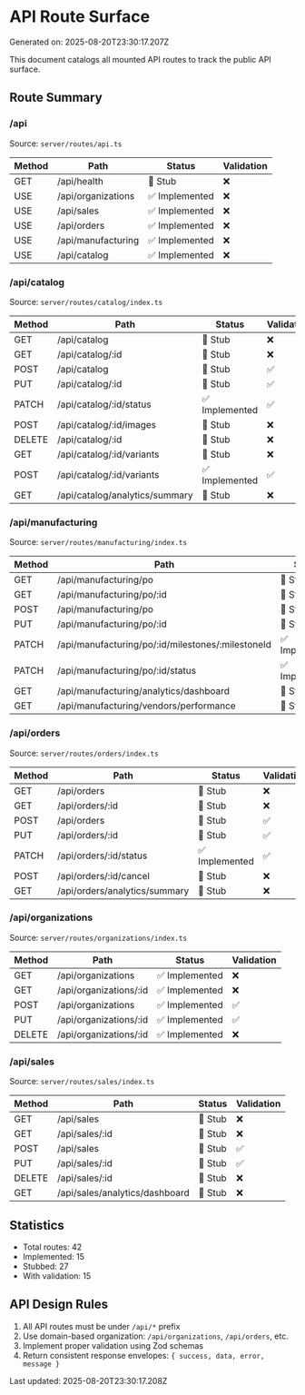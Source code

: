 # API Route Surface

Generated on: 2025-08-20T23:30:17.207Z

This document catalogs all mounted API routes to track the public API surface.

## Route Summary

### /api

Source: `server/routes/api.ts`

| Method | Path | Status | Validation |
|--------|------|--------|-----------|
| GET | /api/health | 🚧 Stub | ❌ |
| USE | /api/organizations | ✅ Implemented | ❌ |
| USE | /api/sales | ✅ Implemented | ❌ |
| USE | /api/orders | ✅ Implemented | ❌ |
| USE | /api/manufacturing | ✅ Implemented | ❌ |
| USE | /api/catalog | ✅ Implemented | ❌ |

### /api/catalog

Source: `server/routes/catalog/index.ts`

| Method | Path | Status | Validation |
|--------|------|--------|-----------|
| GET | /api/catalog | 🚧 Stub | ❌ |
| GET | /api/catalog/:id | 🚧 Stub | ❌ |
| POST | /api/catalog | 🚧 Stub | ✅ |
| PUT | /api/catalog/:id | 🚧 Stub | ✅ |
| PATCH | /api/catalog/:id/status | ✅ Implemented | ✅ |
| POST | /api/catalog/:id/images | 🚧 Stub | ❌ |
| DELETE | /api/catalog/:id | 🚧 Stub | ❌ |
| GET | /api/catalog/:id/variants | 🚧 Stub | ❌ |
| POST | /api/catalog/:id/variants | ✅ Implemented | ✅ |
| GET | /api/catalog/analytics/summary | 🚧 Stub | ❌ |

### /api/manufacturing

Source: `server/routes/manufacturing/index.ts`

| Method | Path | Status | Validation |
|--------|------|--------|-----------|
| GET | /api/manufacturing/po | 🚧 Stub | ❌ |
| GET | /api/manufacturing/po/:id | 🚧 Stub | ❌ |
| POST | /api/manufacturing/po | 🚧 Stub | ✅ |
| PUT | /api/manufacturing/po/:id | 🚧 Stub | ✅ |
| PATCH | /api/manufacturing/po/:id/milestones/:milestoneId | ✅ Implemented | ✅ |
| PATCH | /api/manufacturing/po/:id/status | ✅ Implemented | ✅ |
| GET | /api/manufacturing/analytics/dashboard | 🚧 Stub | ❌ |
| GET | /api/manufacturing/vendors/performance | 🚧 Stub | ❌ |

### /api/orders

Source: `server/routes/orders/index.ts`

| Method | Path | Status | Validation |
|--------|------|--------|-----------|
| GET | /api/orders | 🚧 Stub | ❌ |
| GET | /api/orders/:id | 🚧 Stub | ❌ |
| POST | /api/orders | 🚧 Stub | ✅ |
| PUT | /api/orders/:id | 🚧 Stub | ✅ |
| PATCH | /api/orders/:id/status | ✅ Implemented | ✅ |
| POST | /api/orders/:id/cancel | 🚧 Stub | ❌ |
| GET | /api/orders/analytics/summary | 🚧 Stub | ❌ |

### /api/organizations

Source: `server/routes/organizations/index.ts`

| Method | Path | Status | Validation |
|--------|------|--------|-----------|
| GET | /api/organizations | ✅ Implemented | ❌ |
| GET | /api/organizations/:id | ✅ Implemented | ❌ |
| POST | /api/organizations | ✅ Implemented | ✅ |
| PUT | /api/organizations/:id | ✅ Implemented | ✅ |
| DELETE | /api/organizations/:id | ✅ Implemented | ❌ |

### /api/sales

Source: `server/routes/sales/index.ts`

| Method | Path | Status | Validation |
|--------|------|--------|-----------|
| GET | /api/sales | 🚧 Stub | ❌ |
| GET | /api/sales/:id | 🚧 Stub | ❌ |
| POST | /api/sales | 🚧 Stub | ✅ |
| PUT | /api/sales/:id | 🚧 Stub | ✅ |
| DELETE | /api/sales/:id | 🚧 Stub | ❌ |
| GET | /api/sales/analytics/dashboard | 🚧 Stub | ❌ |

## Statistics

- Total routes: 42
- Implemented: 15
- Stubbed: 27
- With validation: 15

## API Design Rules

1. All API routes must be under `/api/*` prefix
2. Use domain-based organization: `/api/organizations`, `/api/orders`, etc.
3. Implement proper validation using Zod schemas
4. Return consistent response envelopes: `{ success, data, error, message }`

Last updated: 2025-08-20T23:30:17.208Z
